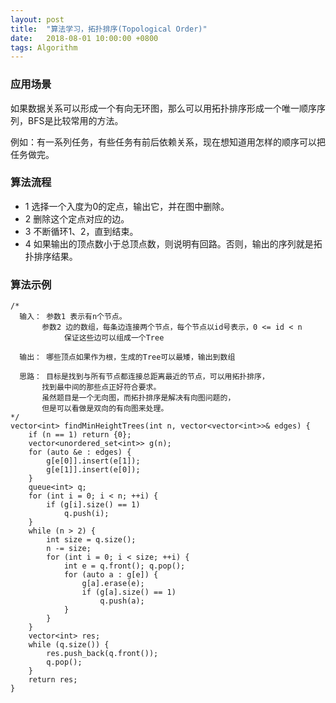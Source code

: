 ```yaml
---
layout: post
title:  "算法学习，拓扑排序(Topological Order)"
date:   2018-08-01 10:00:00 +0800
tags: Algorithm
---
```

### 应用场景
如果数据关系可以形成一个有向无环图，那么可以用拓扑排序形成一个唯一顺序序列，BFS是比较常用的方法。

例如：有一系列任务，有些任务有前后依赖关系，现在想知道用怎样的顺序可以把任务做完。

### 算法流程
* 1 选择一个入度为0的定点，输出它，并在图中删除。
* 2 删除这个定点对应的边。
* 3 不断循环1、2，直到结束。
* 4 如果输出的顶点数小于总顶点数，则说明有回路。否则，输出的序列就是拓扑排序结果。

### 算法示例
```
/*
  输入： 参数1 表示有n个节点。
       参数2 边的数组，每条边连接两个节点，每个节点以id号表示，0 <= id < n
            保证这些边可以组成一个Tree
		 
  输出： 哪些顶点如果作为根，生成的Tree可以最矮，输出到数组
	
  思路： 目标是找到与所有节点都连接总距离最近的节点，可以用拓扑排序，
       找到最中间的那些点正好符合要求。
       虽然题目是一个无向图，而拓扑排序是解决有向图问题的，
       但是可以看做是双向的有向图来处理。
*/
vector<int> findMinHeightTrees(int n, vector<vector<int>>& edges) {
    if (n == 1) return {0};
    vector<unordered_set<int>> g(n);
    for (auto &e : edges) {
        g[e[0]].insert(e[1]);
        g[e[1]].insert(e[0]);
    }
    queue<int> q;
    for (int i = 0; i < n; ++i) {
        if (g[i].size() == 1)
            q.push(i);
    }
    while (n > 2) {
        int size = q.size();
        n -= size;
        for (int i = 0; i < size; ++i) {
            int e = q.front(); q.pop();
            for (auto a : g[e]) {
                g[a].erase(e);
                if (g[a].size() == 1)
                    q.push(a);
            }
        }
    }
    vector<int> res;
    while (q.size()) {
        res.push_back(q.front());
        q.pop();
    }
    return res;
}
```